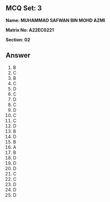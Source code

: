 ## MCQ Set: 3

**Name: MUHAMMAD SAFWAN BIN MOHD AZMI**

**Matrix No: A22EC0221**

**Section: 02**

## Answer
1. B
2. C
3. B
4. C
5. D
6. C
7. D
8. C
9. D
10. C
11. C
12. D
13. B
14. D
15. B
16. A
17. B 
18. D
19. D
20. D
21. C
22. C
23. D
24. D
25. D
